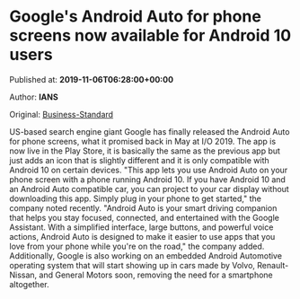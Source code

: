 
# Google's Android Auto for phone screens now available for Android 10 users

Published at: **2019-11-06T06:28:00+00:00**

Author: **IANS**

Original: [Business-Standard](https://www.business-standard.com/article/technology/google-s-android-auto-for-phone-screens-now-available-for-android-10-users-119110600408_1.html)

US-based search engine giant Google has finally released the Android Auto for phone screens, what it promised back in May at I/O 2019.
The app is now live in the Play Store, it is basically the same as the previous app but just adds an icon that is slightly different and it is only compatible with Android 10 on certain devices.
"This app lets you use Android Auto on your phone screen with a phone running Android 10. If you have Android 10 and an Android Auto compatible car, you can project to your car display without downloading this app. Simply plug in your phone to get started," the company noted recently.
"Android Auto is your smart driving companion that helps you stay focused, connected, and entertained with the Google Assistant. With a simplified interface, large buttons, and powerful voice actions, Android Auto is designed to make it easier to use apps that you love from your phone while you're on the road," the company added.
Additionally, Google is also working on an embedded Android Automotive operating system that will start showing up in cars made by Volvo, Renault-Nissan, and General Motors soon, removing the need for a smartphone altogether.
